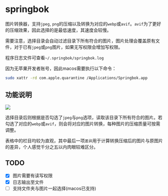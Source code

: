 # springbok

图片转换器，支持`jpeg`, `png`的压缩以及转换为对应的`webp`或`avif`。`avif`为了更好的压缩效果，因此选择的是最低速度，其速度会较慢。

需要注意，选择目录会自动过滤目录下所有符合的图片，图片处理会覆盖原有文件，对于已有`jpeg`或`png`图片，如果无写权限会增加写权限。

程序日志文件可查看`~/.springbok/springbok.log`

因为无苹果开发者账号，因此macos需要执行以下命令：

```bash
sudo xattr -rd com.apple.quarantine /Applications/Springbok.app
```

## 功能说明

![](./assets/springbok.png)

选择目录后则根据是否勾选了`jpeg`与`png`选项，读取该目录下所有符合的图片。若勾选了对应的`webp`或`avif`，则会将对应的图片转换，每种图片的压缩质量可按需调整。

表格中的栏目均较为直观，其中最后一项`差异`用于计算转换压缩后的图片与原图片的差异，个人感觉千分之五以内肉眼较难区分。

## TODO

- [x] 图片需要有读写权限
- [x] 日志输出至文件
- [ ] 支持文件夹与图片一起选择(macos已支持)